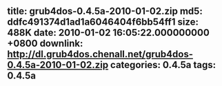 title: grub4dos-0.4.5a-2010-01-02.zip
md5: ddfc491374d1ad1a6046404f6bb54ff1
size: 488K
date: 2010-01-02 16:05:22.000000000 +0800
downlink: http://dl.grub4dos.chenall.net/grub4dos-0.4.5a-2010-01-02.zip
categories: 0.4.5a
tags: 0.4.5a
---

